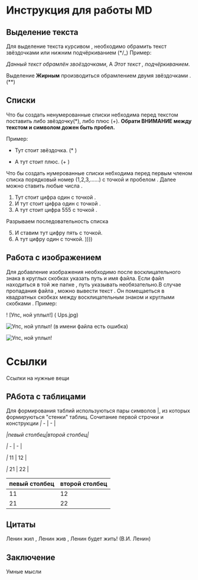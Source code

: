 # Инструкция для работы MD

## Выделение текста 

Для выделение текста курсивом , необходимо обрамить текст звёздочками или нижним подчёркиванием  (*/_) 
Пример: 

*Данный текст обрамлён звоёздочками*, А _Этот текст , подчёркиванием_.

Выделение **Жирным** производиться обрамлением двумя звёздочками . (**)

## Списки 

Что бы создать ненумерованные списки небходима перед текстом поставить либо звёздочку(*), либо плюс (+).
**Обрати ВНИМАНИЕ между текстом и символом дожен быть пробел.**

Пример:
* Тут стоит звёздочка. (* )
+ А тут стоит плюс. (+ )

Что бы создать нумерованные списки небходима перед первым членом списка порядковый номер (1,2,3,......) c точкой и пробелом . Далее можно ставить любые числа .
1. Тут стоит цифра один с точкой .
1. И тут стоит цифра один с точкой .
555. А тут стоит цифра 555 с точкой .

Разрываем последовательность списка 

5. И ставим тут  цифру пять с точкой.
1. А тут  цифру один с точкой. ))))

## Работа с изображением 

Для добавление изображения необходимо после  восклицательного знака в круглых скобках указать  путь и имя файла. Если файл находиться в той же папке , путь указывать необязательно.В случае пропадания файла , можно вывести текст . Он помещаеться в квадратных скобках  между восклицательным знаком и круглыми скобками .
Пример:

! [Упс, ной  уплыл!] ( Ups.jpg)


![Упс, ной  уплыл!]( Ups1.jpg)   (в имени файла есть ошибка) 

![Упс, ной  уплыл!](Ups.jpg)

#  Ссылки 

Ссылки на нужные вещи 


## РАбота с таблицами 

Для формирования таблий используються пары символов |, из которых формируються "стенки" таблиц. 
 Сочитание первой строчки и конструкции *|* - |  -  |


*|*певый столбец*|*второй столбец*|*

*|* - |  -  |

*|* 11 | 12 |

*|* 21 | 22 |


| певый столбец|второй столбец|
|-|-|
|11|12|
|21|22|

## Цитаты

Ленин жил , Ленин жив , Ленин будет жить! (В.И. Ленин)


## Заключение

Умные мысли 


